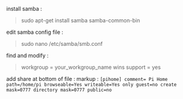 install samba :
> sudo apt-get install samba samba-common-bin

edit samba config file :
>sudo nano /etc/samba/smb.conf

find and modify : 
> workgroup = your_workgroup_name
> wins support = yes


add share at bottom of file :
markup : `
[pihome]
   comment= Pi Home
   path=/home/pi
   browseable=Yes
   writeable=Yes
   only guest=no
   create mask=0777
   directory mask=0777
   public=no
`
